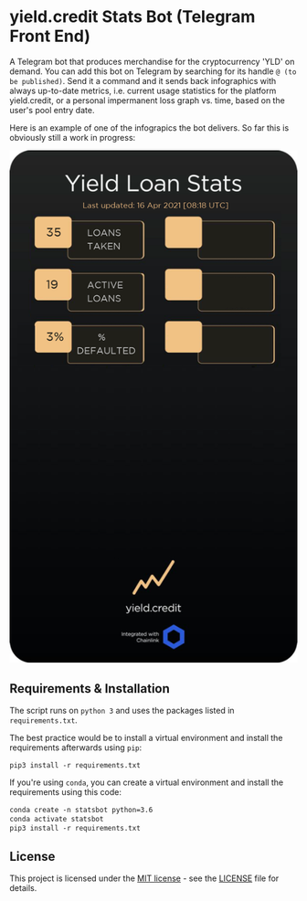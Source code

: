 # yield.credit Stats Bot (Telegram Front End)


A Telegram bot that produces merchandise for the cryptocurrency 'YLD' on demand.
You can add this bot on Telegram by searching for its handle `@ (to be published)`.
Send it a command and it sends back infographics with always up-to-date
metrics, i.e. current usage statistics for the platform yield.credit, or a personal impermanent loss graph vs. time, based on the user's pool entry date.


Here is an example of one of the infograpics the bot delivers. So far this is obviously still a work in progress:

![Preview](https://github.com/al-matty/yield-stats-bot/blob/main/loans.png)

## Requirements & Installation

The script runs on `python 3` and uses the packages listed in `requirements.txt`. 

The best practice would be to install a virtual environment and install the
requirements afterwards using `pip`:
```
pip3 install -r requirements.txt
```
If you're using `conda`, you can create a virtual environment and install the
requirements using this code:

```
conda create -n statsbot python=3.6
conda activate statsbot
pip3 install -r requirements.txt
```

## License

This project is licensed under the [MIT license](https://github.com/al-matty/yield-stats-bot/blob/main/LICENSE) - see the [LICENSE](https://github.com/al-matty/yield-stats-bot/blob/main/LICENSE) file for details.
